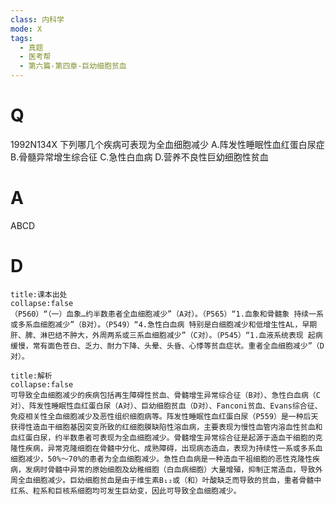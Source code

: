 ```yaml
---
class: 内科学
mode: X
tags:
  - 真题
  - 医考帮
  - 第六篇-第四章-巨幼细胞贫血
---
```


# Q
1992N134X 下列哪几个疾病可表现为全血细胞减少
A.阵发性睡眠性血红蛋白尿症
B.骨髓异常增生综合征
C.急性白血病
D.营养不良性巨幼细胞性贫血

# A
ABCD
# D
```ad-note
title:课本出处
collapse:false
（P560）“（一）血象…约半数患者全血细胞减少”（A对）。（P565）“1.血象和骨髓象 持续一系或多系血细胞减少”（B对）。（P549）“4.急性白血病 特别是白细胞减少和低增生性AL，早期肝、脾、淋巴结不肿大，外周两系或三系血细胞减少”（C对）。（P545）“1.血液系统表现 起病缓慢，常有面色苍白、乏力、耐力下降、头晕、头昏、心悸等贫血症状。重者全血细胞减少”（D对）。
```

```ad-summary
title:解析
collapse:false
可导致全血细胞减少的疾病包括再生障碍性贫血、骨髓增生异常综合征（B对）、急性白血病（C对）、阵发性睡眠性血红蛋白尿（A对）、巨幼细胞贫血（D对）、Fanconi贫血、Evans综合征、免疫相关性全血细胞减少及恶性组织细胞病等。阵发性睡眠性血红蛋白尿（P559）是一种后天获得性造血干细胞基因突变所致的红细胞膜缺陷性溶血病，主要表现为慢性血管内溶血性贫血和血红蛋白尿，约半数患者可表现为全血细胞减少。骨髓增生异常综合征是起源于造血干细胞的克隆性疾病，异常克隆细胞在骨髓中分化、成熟障碍，出现病态造血，表现为持续性一系或多系血细胞减少，50%～70%的患者为全血细胞减少。急性白血病是一种造血干祖细胞的恶性克隆性疾病，发病时骨髓中异常的原始细胞及幼稚细胞（白血病细胞）大量增殖，抑制正常造血，导致外周全血细胞减少。巨幼细胞贫血是由于维生素B₁₂或（和）叶酸缺乏而导致的贫血，重者骨髓中红系、粒系和巨核系细胞均可发生巨幼变，因此可导致全血细胞减少。
```

